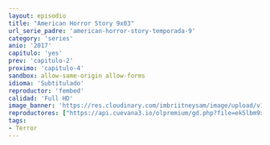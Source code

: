 ```yaml
---
layout: episodio
title: "American Horror Story 9x03"
url_serie_padre: 'american-horror-story-temporada-9'
category: 'series'
anio: '2017'
capitulo: 'yes'
prev: 'capitulo-2'
proximo: 'capitulo-4'
sandbox: allow-same-origin allow-forms
idioma: 'Subtitulado'
reproductor: 'fembed'
calidad: 'Full HD'
image_banner: 'https://res.cloudinary.com/imbriitneysam/image/upload/v1546545022/reason1-banner-min.jpg'
reproductores: ["https://api.cuevana3.io/olpremium/gd.php?file=ek5lbm9xYWNrS0xNejZabVlkSFIyTkxQb3BPWDB0UFkwY3lvbjJIRjBPQ1QwNStUck1mVG9kVExvM0djeHA3VnFybXRscUdvMWRXNHRZbU1lYXVUeDg2cGpKVmp4cXpBejYxcGs2RE95ZFdybTJhTWU4YWp4YnVVZDMxanNMYkd1OCtrZjJTbmtjV1VyWjJNcmJqV3hhbXBob2RseXJqSHo5TmpsSGVqbGNxcXZZU0VlY21Wd05LbG9vV2h1Sy9CbGM5cGxYcVQyY2JTc1lhSWVhaW4xOUhHYklLRWlNbmYxOG1ZYjZ6SDFBPT0"]
tags:
- Terror
---
```











